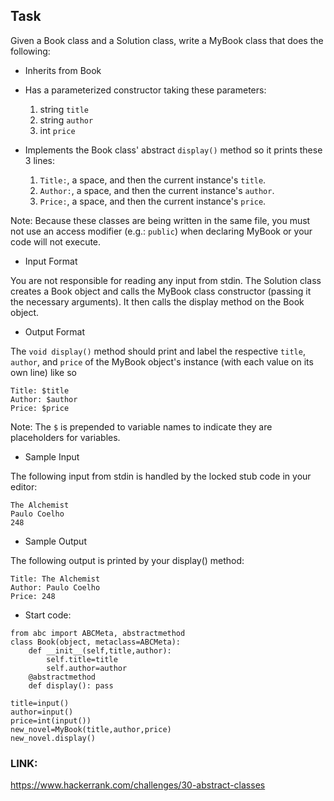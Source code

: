 ## Task
Given a Book class and a Solution class, write a MyBook class that does the following:

- Inherits from Book

- Has a parameterized constructor taking these  parameters:
    1. string `title`
    2. string `author`
    3. int `price`

- Implements the Book class' abstract `display()` method so it prints these 3 lines:
    1. `Title:`, a space, and then the current instance's `title`.
    2. `Author:`, a space, and then the current instance's `author`.
    3. `Price:`, a space, and then the current instance's `price`.

Note: Because these classes are being written in the same file, you must not use an access modifier (e.g.: `public`) when declaring MyBook or your code will not execute.

- Input Format

You are not responsible for reading any input from stdin. The Solution class creates a Book object and calls the MyBook class constructor (passing it the necessary arguments). It then calls the display method on the Book object.

- Output Format

The `void display()` method should print and label the respective `title`, `author`, and `price` of the MyBook object's instance (with each value on its own line) like so

```
Title: $title
Author: $author
Price: $price
```

Note: The `$` is prepended to variable names to indicate they are placeholders for variables.

- Sample Input

The following input from stdin is handled by the locked stub code in your editor:

```
The Alchemist
Paulo Coelho
248
```

- Sample Output

The following output is printed by your display() method:

```
Title: The Alchemist
Author: Paulo Coelho
Price: 248
```

- Start code:
```
from abc import ABCMeta, abstractmethod
class Book(object, metaclass=ABCMeta):
    def __init__(self,title,author):
        self.title=title
        self.author=author
    @abstractmethod
    def display(): pass
```

```
title=input()
author=input()
price=int(input())
new_novel=MyBook(title,author,price)
new_novel.display()
```

### LINK:
https://www.hackerrank.com/challenges/30-abstract-classes